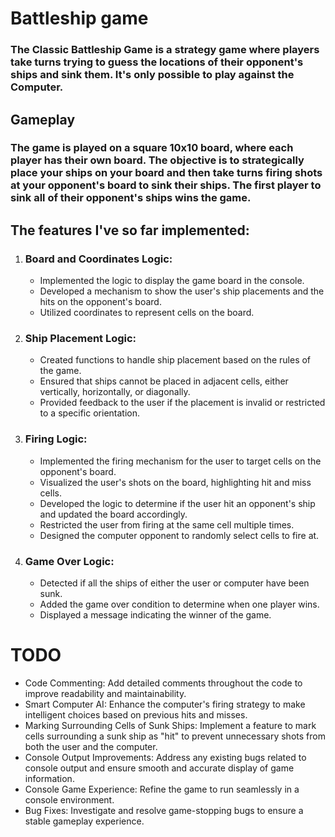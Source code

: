 # Battleship game


### The Classic Battleship Game is a strategy game where players take turns trying to guess the locations of their opponent's ships and sink them. It's only possible to play against the Computer.


## Gameplay
### The game is played on a square 10x10 board, where each player has their own board. The objective is to strategically place your ships on your board and then take turns firing shots at your opponent's board to sink their ships. The first player to sink all of their opponent's ships wins the game.


## The features I've so far implemented:
1. ### Board and Coordinates Logic:
   - Implemented the logic to display the game board in the console.
   - Developed a mechanism to show the user's ship placements and the hits on the opponent's board.
   - Utilized coordinates to represent cells on the board.
     

2. ### Ship Placement Logic:
   - Created functions to handle ship placement based on the rules of the game.
   - Ensured that ships cannot be placed in adjacent cells, either vertically, horizontally, or diagonally.
   - Provided feedback to the user if the placement is invalid or restricted to a specific orientation.


3. ### Firing Logic:
   - Implemented the firing mechanism for the user to target cells on the opponent's board.
   - Visualized the user's shots on the board, highlighting hit and miss cells.
   - Developed the logic to determine if the user hit an opponent's ship and updated the board accordingly.
   - Restricted the user from firing at the same cell multiple times.
   - Designed the computer opponent to randomly select cells to fire at.


4. ### Game Over Logic:
   - Detected if all the ships of either the user or computer have been sunk.
   - Added the game over condition to determine when one player wins.
   - Displayed a message indicating the winner of the game.


# TODO
 - Code Commenting: Add detailed comments throughout the code to improve readability and maintainability.
 - Smart Computer AI: Enhance the computer's firing strategy to make intelligent choices based on previous hits and misses.
 - Marking Surrounding Cells of Sunk Ships: Implement a feature to mark cells surrounding a sunk ship as "hit" to prevent unnecessary shots from both the user and the computer.
 - Console Output Improvements: Address any existing bugs related to console output and ensure smooth and accurate display of game information.
 - Console Game Experience: Refine the game to run seamlessly in a console environment.
 - Bug Fixes: Investigate and resolve game-stopping bugs to ensure a stable gameplay experience.



